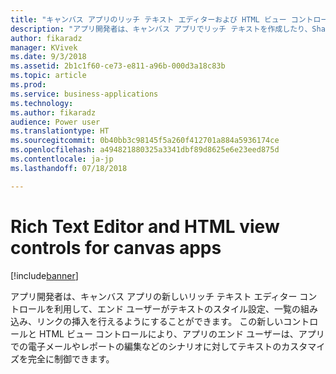 ```yaml
---
title: "キャンバス アプリのリッチ テキスト エディターおよび HTML ビュー コントロール"
description: "アプリ開発者は、キャンバス アプリでリッチ テキストを作成したり、SharePoint Online のリッチ テキスト フィールドを編集したりできるようになりました"
author: fikaradz
manager: KVivek
ms.date: 9/3/2018
ms.assetid: 2b1c1f60-ce73-e811-a96b-000d3a18c83b
ms.topic: article
ms.prod: 
ms.service: business-applications
ms.technology: 
ms.author: fikaradz
audience: Power user
ms.translationtype: HT
ms.sourcegitcommit: 0b40bb3c98145f5a260f412701a884a5936174ce
ms.openlocfilehash: a494821880325a3341dbf89d8625e6e23eed875d
ms.contentlocale: ja-jp
ms.lasthandoff: 07/18/2018

---
```

# <a name="rich-text-editor-and-html-view-controls-for-canvas-apps"></a>Rich Text Editor and HTML view controls for canvas apps


[!include[banner](../../includes/banner.md)]

アプリ開発者は、キャンバス アプリの新しいリッチ テキスト エディター コントロールを利用して、エンド ユーザーがテキストのスタイル設定、一覧の組み込み、リンクの挿入を行えるようにすることができます。  この新しいコントロールと HTML ビュー コントロールにより、アプリのエンド ユーザーは、アプリでの電子メールやレポートの編集などのシナリオに対してテキストのカスタマイズを完全に制御できます。 

